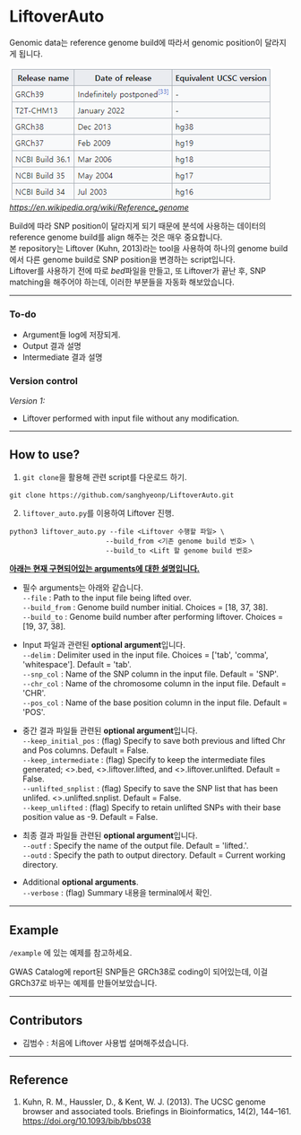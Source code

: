 # LiftoverAuto

Genomic data는 reference genome build에 따라서 genomic position이 달라지게 됩니다.

![Alt text](img/genome_build.png "Reference genome build")  
*https://en.wikipedia.org/wiki/Reference_genome*

Build에 따라 SNP position이 달라지게 되기 때문에 분석에 사용하는 데이터의 reference genome build를 align 해주는 것은 매우 중요합니다.  
본 repository는 Liftover (Kuhn, 2013)라는 tool을 사용하여 하나의 genome build에서 다른 genome build로 SNP position을 변경하는 script입니다.  
Liftover를 사용하기 전에 따로 *bed*파일을 만들고, 또 Liftover가 끝난 후, SNP matching을 해주어야 하는데, 이러한 부분들을 자동화 해보았습니다.  


---

### **To-do**
- Argument들 log에 저장되게.
- Output 결과 설명
- Intermediate 결과 설명

### **Version control**
*Version 1:*
- Liftover performed with input file without any modification.

---

## How to use?
1. `git clone`을 활용해 관련 script를 다운로드 하기.
```
git clone https://github.com/sanghyeonp/LiftoverAuto.git
```

2. `liftover_auto.py`를 이용하여 Liftover 진행.
```
python3 liftover_auto.py --file <Liftover 수행할 파일> \
                        --build_from <기존 genome build 번호> \
                        --build_to <Lift 할 genome build 번호>
```

<ins>**아래는 현재 구현되어있는 arguments에 대한 설명입니다.**</ins>

- 필수 arguments는 아래와 같습니다.  
`--file` : Path to the input file being lifted over.  
`--build_from` : Genome build number initial. Choices = [18, 37, 38].  
`--build_to` : Genome build number after performing liftover. Choices = [19, 37, 38].

- Input 파일과 관련된 **optional argument**입니다.  
`--delim` : Delimiter used in the input file. Choices = ['tab', 'comma', 'whitespace']. Default = 'tab'.  
`--snp_col` : Name of the SNP column in the input file. Default = 'SNP'.  
`--chr_col` : Name of the chromosome column in the input file. Default = 'CHR'.  
`--pos_col` : Name of the base position column in the input file. Default = 'POS'.

- 중간 결과 파일들 관련된 **optional argument**입니다.  
`--keep_initial_pos` : (flag) Specify to save both previous and lifted Chr and Pos columns. Default = False.  
`--keep_intermediate` : (flag) Specify to keep the intermediate files generated; <>.bed, <>.liftover.lifted, and <>.liftover.unlifted. Default = False.  
`--unlifted_snplist` : (flag) Specify to save the SNP list that has been unlifed. <>.unlifted.snplist. Default = False.  
`--keep_unlifted` : (flag) Specify to retain unlifted SNPs with their base position value as -9. Default = False.  

- 최종 결과 파일들 관련된 **optional argument**입니다.  
`--outf` : Specify the name of the output file. Default = 'lifted.<file>'.  
`--outd` : Specify the path to output directory. Default = Current working directory.  

- Additional **optional arguments**.  
`--verbose` : (flag) Summary 내용을 terminal에서 확인.  

---

## Example

`/example` 에 있는 예제를 참고하세요.

GWAS Catalog에 report된 SNP들은 GRCh38로 coding이 되어있는데, 이걸 GRCh37로 바꾸는 예제를 만들어보았습니다.


---
## Contributors
- 김범수 : 처음에 Liftover 사용법 설며해주셨습니다.

---

## Reference
1. Kuhn, R. M., Haussler, D., & Kent, W. J. (2013). The UCSC genome browser and associated tools. Briefings in Bioinformatics, 14(2), 144–161. https://doi.org/10.1093/bib/bbs038
